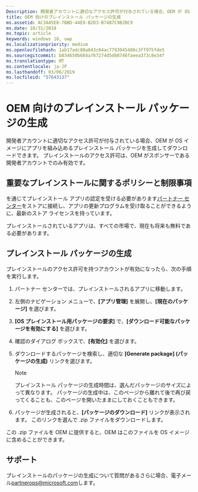 ```yaml
---
Description: 開発者アカウントに適切なアクセス許可が付与されている場合、OEM が OS イメージにアプリを組み込めるプレインストール パッケージを生成してダウンロードできます。
title: OEM 向けのプレインストール パッケージの生成
ms.assetid: AC3A45E8-7BBD-44E9-B2D3-B74B7C9B2BC9
ms.date: 10/31/2018
ms.topic: article
keywords: windows 10, uwp
ms.localizationpriority: medium
ms.openlocfilehash: 1ab17adc80a643c04ac7793945486c3ff975fde5
ms.sourcegitcommit: b034650b684a767274d5d88746faeea373c8e34f
ms.translationtype: MT
ms.contentlocale: ja-JP
ms.lasthandoff: 03/06/2019
ms.locfileid: "57643137"
---
```

# <a name="generate-preinstall-packages-for-oems"></a>OEM 向けのプレインストール パッケージの生成

開発者アカウントに適切なアクセス許可が付与されている場合、OEM が OS イメージにアプリを組み込めるプレインストール パッケージを生成してダウンロードできます。 プレインストールのアクセス許可は、OEM がスポンサーである開発者アカウントでのみ有効です。


## <a name="important-preinstall-policy--limitations"></a>重要なプレインストールに関するポリシーと制限事項

を通じてプレインストール アプリの認定を受ける必要があります[パートナー センター](https://partner.microsoft.com/dashboard)をストアに接続し、アプリの更新プログラムを受け取ることができるように、最新のストア ライセンスを持っています。

プレインストールされているアプリは、すべての市場で、現在も将来も無料である必要があります。


## <a name="generating-preinstall-packages"></a>プレインストール パッケージの生成

プレインストールのアクセス許可を持つアカウントが有効になったら、次の手順を実行します。

1.  パートナー センターでは、プレインストールされるアプリに移動します。
2.  左側のナビゲーション メニューで、**[アプリ管理]** を展開し、**[現在のパッケージ]** を選びます。
3.  **[OS プレインストール用パッケージの要求]** で、**[ダウンロード可能なパッケージを有効にする]** を選びます。
4.  確認のダイアログ ボックスで、**[有効化]** を選びます。
5.  ダウンロードするパッケージを検索し、適切な **[Generate package] (パッケージの生成)** リンクを選びます。

    > [!NOTE]
    > プレインストール パッケージの生成時間は、選んだパッケージのサイズによって異なります。 パッケージの生成中は、このページから離れて後で再び戻ってくることも、このページを開いたままにしておくこともできます。

6.  パッケージが生成されると、**[パッケージのダウンロード]** リンクが表示されます。 このリンクを選んで .zip ファイルをダウンロードします。

この .zip ファイルを OEM に提供すると、OEM はこのファイルを OS イメージに含めることができます。


## <a name="support"></a>サポート

プレインストールのパッケージの生成について質問があるさらに場合、電子メール<partnerops@microsoft.com>します。

 

 




